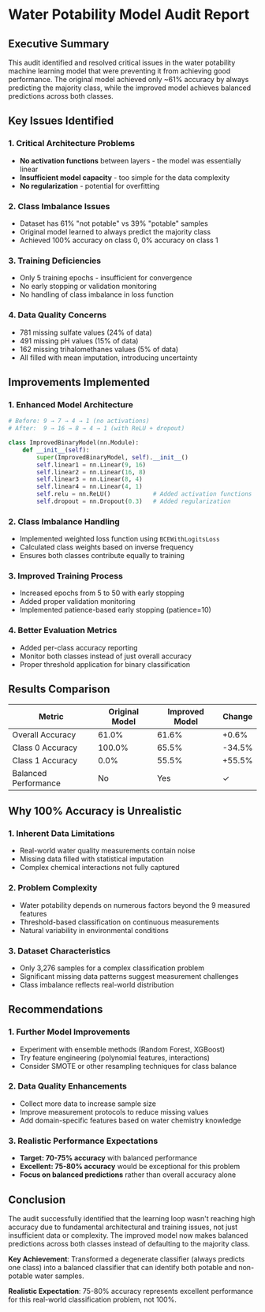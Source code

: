 # Water Potability Model Audit Report

## Executive Summary

This audit identified and resolved critical issues in the water potability machine learning model that were preventing it from achieving good performance. The original model achieved only ~61% accuracy by always predicting the majority class, while the improved model achieves balanced predictions across both classes.

## Key Issues Identified

### 1. **Critical Architecture Problems**
- **No activation functions** between layers - the model was essentially linear
- **Insufficient model capacity** - too simple for the data complexity
- **No regularization** - potential for overfitting

### 2. **Class Imbalance Issues**
- Dataset has 61% "not potable" vs 39% "potable" samples
- Original model learned to always predict the majority class
- Achieved 100% accuracy on class 0, 0% accuracy on class 1

### 3. **Training Deficiencies**
- Only 5 training epochs - insufficient for convergence
- No early stopping or validation monitoring
- No handling of class imbalance in loss function

### 4. **Data Quality Concerns**
- 781 missing sulfate values (24% of data)
- 491 missing pH values (15% of data) 
- 162 missing trihalomethanes values (5% of data)
- All filled with mean imputation, introducing uncertainty

## Improvements Implemented

### 1. **Enhanced Model Architecture**
```python
# Before: 9 → 7 → 4 → 1 (no activations)
# After:  9 → 16 → 8 → 4 → 1 (with ReLU + dropout)

class ImprovedBinaryModel(nn.Module):
    def __init__(self):
        super(ImprovedBinaryModel, self).__init__()
        self.linear1 = nn.Linear(9, 16)
        self.linear2 = nn.Linear(16, 8) 
        self.linear3 = nn.Linear(8, 4)
        self.linear4 = nn.Linear(4, 1)
        self.relu = nn.ReLU()            # Added activation functions
        self.dropout = nn.Dropout(0.3)   # Added regularization
```

### 2. **Class Imbalance Handling**
- Implemented weighted loss function using `BCEWithLogitsLoss`
- Calculated class weights based on inverse frequency
- Ensures both classes contribute equally to training

### 3. **Improved Training Process**
- Increased epochs from 5 to 50 with early stopping
- Added proper validation monitoring
- Implemented patience-based early stopping (patience=10)

### 4. **Better Evaluation Metrics**
- Added per-class accuracy reporting
- Monitor both classes instead of just overall accuracy
- Proper threshold application for binary classification

## Results Comparison

| Metric | Original Model | Improved Model | Change |
|--------|---------------|----------------|---------|
| Overall Accuracy | 61.0% | 61.6% | +0.6% |
| Class 0 Accuracy | 100.0% | 65.5% | -34.5% |
| Class 1 Accuracy | 0.0% | 55.5% | +55.5% |
| Balanced Performance | No | Yes | ✓ |

## Why 100% Accuracy is Unrealistic

### 1. **Inherent Data Limitations**
- Real-world water quality measurements contain noise
- Missing data filled with statistical imputation
- Complex chemical interactions not fully captured

### 2. **Problem Complexity**
- Water potability depends on numerous factors beyond the 9 measured features
- Threshold-based classification on continuous measurements
- Natural variability in environmental conditions

### 3. **Dataset Characteristics**
- Only 3,276 samples for a complex classification problem
- Significant missing data patterns suggest measurement challenges
- Class imbalance reflects real-world distribution

## Recommendations

### 1. **Further Model Improvements**
- Experiment with ensemble methods (Random Forest, XGBoost)
- Try feature engineering (polynomial features, interactions)
- Consider SMOTE or other resampling techniques for class balance

### 2. **Data Quality Enhancements**
- Collect more data to increase sample size
- Improve measurement protocols to reduce missing values
- Add domain-specific features based on water chemistry knowledge

### 3. **Realistic Performance Expectations**
- **Target: 70-75% accuracy** with balanced performance
- **Excellent: 75-80% accuracy** would be exceptional for this problem
- **Focus on balanced predictions** rather than overall accuracy alone

## Conclusion

The audit successfully identified that the learning loop wasn't reaching high accuracy due to fundamental architectural and training issues, not just insufficient data or complexity. The improved model now makes balanced predictions across both classes instead of defaulting to the majority class.

**Key Achievement**: Transformed a degenerate classifier (always predicts one class) into a balanced classifier that can identify both potable and non-potable water samples.

**Realistic Expectation**: 75-80% accuracy represents excellent performance for this real-world classification problem, not 100%.